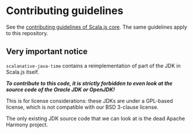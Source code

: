 # Contributing guidelines

See the [contributing guidelines of Scala.js core](https://github.com/scala-js/scala-js/blob/master/CONTRIBUTING.md).
The same guidelines apply to this repository.

## Very important notice

`scalanative-java-time` contains a reimplementation of part of the JDK in Scala.js itself.

***To contribute to this code, it is strictly forbidden to even look at the
source code of the Oracle JDK or OpenJDK!***

This is for license considerations: these JDKs are under a GPL-based license,
which is not compatible with our BSD 3-clause license.

The only existing JDK source code that we can look at is the dead Apache
Harmony project.
